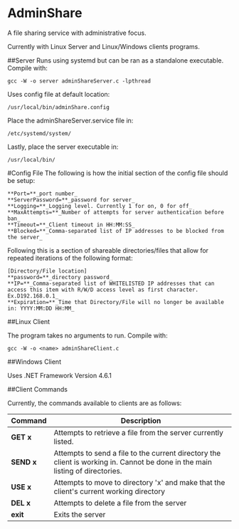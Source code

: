 # AdminShare

A file sharing service with administrative focus.

Currently with Linux Server and Linux/Windows clients programs.

##Server
Runs using systemd but can be ran as a standalone executable.
Compile with:
```
gcc -W -o server adminShareServer.c -lpthread
```

Uses config file at default location:
```
/usr/local/bin/adminShare.config
```

Place the adminShareServer.service file in:
```
/etc/systemd/system/
```

Lastly, place the server executable in:
```
/usr/local/bin/
```

#Config File
The following is how the initial section of the config file should be setup:
```
**Port=**_port number_
**ServerPassword=**_password for server_
**Logging=**_Logging level. Currently 1 for on, 0 for off_
**MaxAttempts=**_Number of attempts for server authentication before ban_
**Timeout=**_Client timeout in HH:MM:SS_
**Blocked=**_Comma-separated list of IP addresses to be blocked from the server_
```
Following this is a section of shareable directories/files that allow for repeated iterations of the following format:
```
[Directory/File location]
**password=**_directory password_
**IP=**_Comma-separated list of WHITELISTED IP addresses that can access this item with R/W/D access level as first character. Ex.D192.168.0.1_
**Expiration=**_Time that Directory/File will no longer be available in: YYYY:MM:DD HH:MM_
```

##Linux Client

The program takes no arguments to run.
Compile with:
```
gcc -W -o <name> adminShareClient.c
```

##Windows Client

Uses .NET Framework Version 4.6.1

##Client Commands

Currently, the commands available to clients are as follows:

Command | Description
------- | ------------
**GET x** | Attempts to retrieve a file from the server currently listed.
**SEND x** | Attempts to send a file to the current directory the client is working in. Cannot be done in the main listing of directories.
**USE x** | Attempts to move to directory 'x' and make that the client's current working directory
**DEL x** | Attempts to delete a file from the server
**exit** | Exits the server
